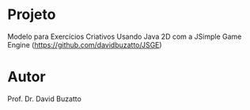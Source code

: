 # Projeto
 Modelo para Exercícios Criativos Usando Java 2D com a JSimple Game Engine (https://github.com/davidbuzatto/JSGE)

# Autor
 Prof. Dr. David Buzatto
